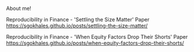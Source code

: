 About me!

Reproducibility in Finance - 'Settling the Size Matter' Paper
https://sgokhales.github.io/posts/settling-the-size-matter/

Reproducibility in Finance - 'When Equity Factors Drop Their Shorts' Paper  
https://sgokhales.github.io/posts/when-equity-factors-drop-their-shorts/

